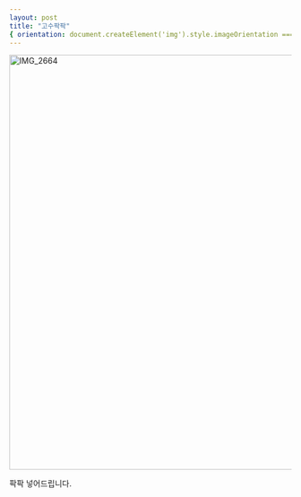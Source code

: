 ```yaml
---
layout: post
title: "고수팍팍"
{ orientation: document.createElement('img').style.imageOrientation === undefined }
---
```


<img width="740px" alt="IMG_2664" src="https://user-images.githubusercontent.com/81041256/111923312-ed649a00-8ae1-11eb-8847-ba43c44fa6d1.JPG">

팍팍 넣어드립니다.
